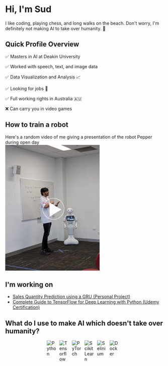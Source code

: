 # Hi, I'm Sud
I like coding, playing chess, and long walks on the beach. Don't worry, I'm definitely not making AI to take over humanity. 🤖
<br>

## Quick Profile Overview
✅ Masters in AI at Deakin University


✅ Worked with speech, text, and image data


✅ Data Visualization and Analysis 📈


✅ Looking for jobs 👀


✅ Full working rights in Australia 🇦🇺


❌ Can carry you in video games
<br>

## How to train a robot
Here's a random video of me giving a presentation of the robot Pepper during open day
<br>
<a href="https://youtube.com/shorts/iYLsXjNKgI0?feature=share">
<img src="https://raw.githubusercontent.com/sudislife/sudislife/main/Me%20Presenting%20Pepper.jpg" style="align:center; width:300px; height:auto;">
</a>

## I'm working on
- [Sales Quantity Prediction using a GRU (Personal Project)](https://github.com/sudislife/Sales-Quantity-Prediction-using-a-GRU)
- [Complete Guide to TensorFlow for Deep Learning with Python (Udemy Certification)](https://www.udemy.com/course/complete-guide-to-tensorflow-for-deep-learning-with-python/?couponCode=MCLARENT71824)

## What do I use to make AI which doesn't take over humanity?
<div style="width:100%; display:flex; flex-wrap:wrap; justify-content:center;">
<img alt="Python"      width="30px" style="padding-right:10px;" src="https://cdn.jsdelivr.net/gh/devicons/devicon/icons/python/python-plain.svg"/>
<img alt="Tensorflow"  width="30px" style="padding-right:10px;" src="https://cdn.jsdelivr.net/gh/devicons/devicon/icons/tensorflow/tensorflow-original.svg"/>
<img alt="PyTorch"     width="30px" style="padding-right:10px;" src="https://cdn.jsdelivr.net/gh/devicons/devicon/icons/pytorch/pytorch-original.svg"/>
<img alt="ScikitLearn" width="30px" style="padding-right:10px;" src="https://cdn.jsdelivr.net/gh/devicons/devicon/icons/scikitlearn/scikitlearn-original.svg"/>
<img alt="Selinium"    width="30px" style="padding-right:10px;" src="https://cdn.jsdelivr.net/gh/devicons/devicon/icons/selenium/selenium-original.svg"/>
<img alt="Docker"      width="30px" style="padding-right:10px;" src="https://cdn.jsdelivr.net/gh/devicons/devicon/icons/docker/docker-original.svg"/>
</div>
